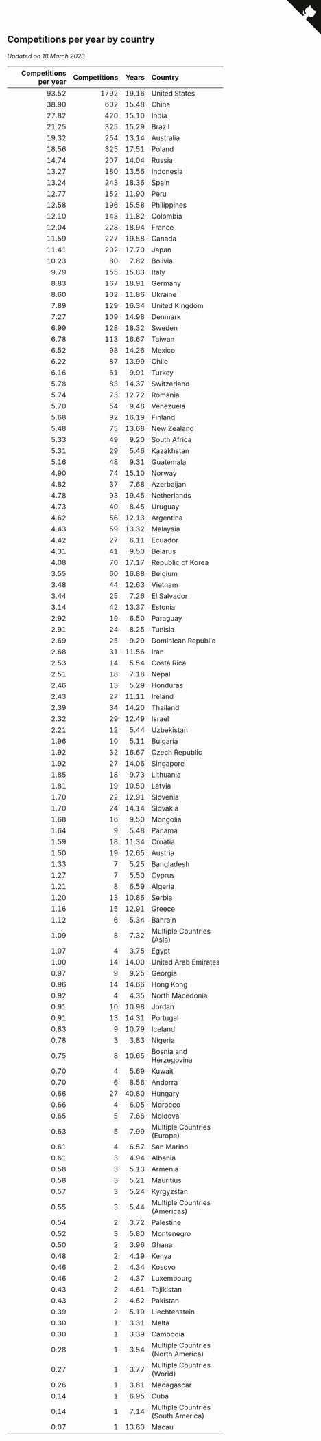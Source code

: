 ## Competitions per year by country

*Updated on 18 March 2023*

| Competitions per year | Competitions | Years | Country |
| ---: | ---: | ---: | :--- |
| 93.52 | 1792 | 19.16 | United States |
| 38.90 | 602 | 15.48 | China |
| 27.82 | 420 | 15.10 | India |
| 21.25 | 325 | 15.29 | Brazil |
| 19.32 | 254 | 13.14 | Australia |
| 18.56 | 325 | 17.51 | Poland |
| 14.74 | 207 | 14.04 | Russia |
| 13.27 | 180 | 13.56 | Indonesia |
| 13.24 | 243 | 18.36 | Spain |
| 12.77 | 152 | 11.90 | Peru |
| 12.58 | 196 | 15.58 | Philippines |
| 12.10 | 143 | 11.82 | Colombia |
| 12.04 | 228 | 18.94 | France |
| 11.59 | 227 | 19.58 | Canada |
| 11.41 | 202 | 17.70 | Japan |
| 10.23 | 80 | 7.82 | Bolivia |
| 9.79 | 155 | 15.83 | Italy |
| 8.83 | 167 | 18.91 | Germany |
| 8.60 | 102 | 11.86 | Ukraine |
| 7.89 | 129 | 16.34 | United Kingdom |
| 7.27 | 109 | 14.98 | Denmark |
| 6.99 | 128 | 18.32 | Sweden |
| 6.78 | 113 | 16.67 | Taiwan |
| 6.52 | 93 | 14.26 | Mexico |
| 6.22 | 87 | 13.99 | Chile |
| 6.16 | 61 | 9.91 | Turkey |
| 5.78 | 83 | 14.37 | Switzerland |
| 5.74 | 73 | 12.72 | Romania |
| 5.70 | 54 | 9.48 | Venezuela |
| 5.68 | 92 | 16.19 | Finland |
| 5.48 | 75 | 13.68 | New Zealand |
| 5.33 | 49 | 9.20 | South Africa |
| 5.31 | 29 | 5.46 | Kazakhstan |
| 5.16 | 48 | 9.31 | Guatemala |
| 4.90 | 74 | 15.10 | Norway |
| 4.82 | 37 | 7.68 | Azerbaijan |
| 4.78 | 93 | 19.45 | Netherlands |
| 4.73 | 40 | 8.45 | Uruguay |
| 4.62 | 56 | 12.13 | Argentina |
| 4.43 | 59 | 13.32 | Malaysia |
| 4.42 | 27 | 6.11 | Ecuador |
| 4.31 | 41 | 9.50 | Belarus |
| 4.08 | 70 | 17.17 | Republic of Korea |
| 3.55 | 60 | 16.88 | Belgium |
| 3.48 | 44 | 12.63 | Vietnam |
| 3.44 | 25 | 7.26 | El Salvador |
| 3.14 | 42 | 13.37 | Estonia |
| 2.92 | 19 | 6.50 | Paraguay |
| 2.91 | 24 | 8.25 | Tunisia |
| 2.69 | 25 | 9.29 | Dominican Republic |
| 2.68 | 31 | 11.56 | Iran |
| 2.53 | 14 | 5.54 | Costa Rica |
| 2.51 | 18 | 7.18 | Nepal |
| 2.46 | 13 | 5.29 | Honduras |
| 2.43 | 27 | 11.11 | Ireland |
| 2.39 | 34 | 14.20 | Thailand |
| 2.32 | 29 | 12.49 | Israel |
| 2.21 | 12 | 5.44 | Uzbekistan |
| 1.96 | 10 | 5.11 | Bulgaria |
| 1.92 | 32 | 16.67 | Czech Republic |
| 1.92 | 27 | 14.06 | Singapore |
| 1.85 | 18 | 9.73 | Lithuania |
| 1.81 | 19 | 10.50 | Latvia |
| 1.70 | 22 | 12.91 | Slovenia |
| 1.70 | 24 | 14.14 | Slovakia |
| 1.68 | 16 | 9.50 | Mongolia |
| 1.64 | 9 | 5.48 | Panama |
| 1.59 | 18 | 11.34 | Croatia |
| 1.50 | 19 | 12.65 | Austria |
| 1.33 | 7 | 5.25 | Bangladesh |
| 1.27 | 7 | 5.50 | Cyprus |
| 1.21 | 8 | 6.59 | Algeria |
| 1.20 | 13 | 10.86 | Serbia |
| 1.16 | 15 | 12.91 | Greece |
| 1.12 | 6 | 5.34 | Bahrain |
| 1.09 | 8 | 7.32 | Multiple Countries (Asia) |
| 1.07 | 4 | 3.75 | Egypt |
| 1.00 | 14 | 14.00 | United Arab Emirates |
| 0.97 | 9 | 9.25 | Georgia |
| 0.96 | 14 | 14.66 | Hong Kong |
| 0.92 | 4 | 4.35 | North Macedonia |
| 0.91 | 10 | 10.98 | Jordan |
| 0.91 | 13 | 14.31 | Portugal |
| 0.83 | 9 | 10.79 | Iceland |
| 0.78 | 3 | 3.83 | Nigeria |
| 0.75 | 8 | 10.65 | Bosnia and Herzegovina |
| 0.70 | 4 | 5.69 | Kuwait |
| 0.70 | 6 | 8.56 | Andorra |
| 0.66 | 27 | 40.80 | Hungary |
| 0.66 | 4 | 6.05 | Morocco |
| 0.65 | 5 | 7.66 | Moldova |
| 0.63 | 5 | 7.99 | Multiple Countries (Europe) |
| 0.61 | 4 | 6.57 | San Marino |
| 0.61 | 3 | 4.94 | Albania |
| 0.58 | 3 | 5.13 | Armenia |
| 0.58 | 3 | 5.21 | Mauritius |
| 0.57 | 3 | 5.24 | Kyrgyzstan |
| 0.55 | 3 | 5.44 | Multiple Countries (Americas) |
| 0.54 | 2 | 3.72 | Palestine |
| 0.52 | 3 | 5.80 | Montenegro |
| 0.50 | 2 | 3.96 | Ghana |
| 0.48 | 2 | 4.19 | Kenya |
| 0.46 | 2 | 4.34 | Kosovo |
| 0.46 | 2 | 4.37 | Luxembourg |
| 0.43 | 2 | 4.61 | Tajikistan |
| 0.43 | 2 | 4.62 | Pakistan |
| 0.39 | 2 | 5.19 | Liechtenstein |
| 0.30 | 1 | 3.31 | Malta |
| 0.30 | 1 | 3.39 | Cambodia |
| 0.28 | 1 | 3.54 | Multiple Countries (North America) |
| 0.27 | 1 | 3.77 | Multiple Countries (World) |
| 0.26 | 1 | 3.81 | Madagascar |
| 0.14 | 1 | 6.95 | Cuba |
| 0.14 | 1 | 7.14 | Multiple Countries (South America) |
| 0.07 | 1 | 13.60 | Macau |


<a href="https://github.com/jonatanklosko/wca_statistics" class="github-corner" aria-label="View source on Github"><svg width="80" height="80" viewBox="0 0 250 250" style="fill:#151513; color:#fff; position: absolute; top: 0; border: 0; right: 0;" aria-hidden="true"><path d="M0,0 L115,115 L130,115 L142,142 L250,250 L250,0 Z"></path><path d="M128.3,109.0 C113.8,99.7 119.0,89.6 119.0,89.6 C122.0,82.7 120.5,78.6 120.5,78.6 C119.2,72.0 123.4,76.3 123.4,76.3 C127.3,80.9 125.5,87.3 125.5,87.3 C122.9,97.6 130.6,101.9 134.4,103.2" fill="currentColor" style="transform-origin: 130px 106px;" class="octo-arm"></path><path d="M115.0,115.0 C114.9,115.1 118.7,116.5 119.8,115.4 L133.7,101.6 C136.9,99.2 139.9,98.4 142.2,98.6 C133.8,88.0 127.5,74.4 143.8,58.0 C148.5,53.4 154.0,51.2 159.7,51.0 C160.3,49.4 163.2,43.6 171.4,40.1 C171.4,40.1 176.1,42.5 178.8,56.2 C183.1,58.6 187.2,61.8 190.9,65.4 C194.5,69.0 197.7,73.2 200.1,77.6 C213.8,80.2 216.3,84.9 216.3,84.9 C212.7,93.1 206.9,96.0 205.4,96.6 C205.1,102.4 203.0,107.8 198.3,112.5 C181.9,128.9 168.3,122.5 157.7,114.1 C157.9,116.9 156.7,120.9 152.7,124.9 L141.0,136.5 C139.8,137.7 141.6,141.9 141.8,141.8 Z" fill="currentColor" class="octo-body"></path></svg></a><style>.github-corner:hover .octo-arm{animation:octocat-wave 560ms ease-in-out}@keyframes octocat-wave{0%,100%{transform:rotate(0)}20%,60%{transform:rotate(-25deg)}40%,80%{transform:rotate(10deg)}}@media (max-width:500px){.github-corner:hover .octo-arm{animation:none}.github-corner .octo-arm{animation:octocat-wave 560ms ease-in-out}}</style>
